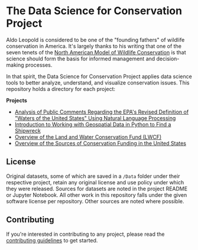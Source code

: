 # The Data Science for Conservation Project

Aldo Leopold is considered to be one of the "founding fathers" of wildlife conservation in America. It's largely thanks to his writing that one of the seven tenets of the [North American Model of Wildlife Conservation](https://en.wikipedia.org/wiki/North_American_Model_of_Wildlife_Conservation) is that science should form the basis for informed management and decision-making processes.

In that spirit, the Data Science for Conservation Project applies data science tools to better analyze, understand, and visualize conservation issues. This repository holds a directory for each project:

**Projects**

- [Analysis of Public Comments Regarding the EPA's Revised Definition of "Waters of the United States" Using Natural Language Processing](https://github.com/Data-Science-for-Conservation/WOTUS_Revision)
- [Introduction to Working with Geospatial Data in Python to Find a Shipwreck](https://github.com/Data-Science-for-Conservation/Ocean_GIS_for_Python)
- [Overview of the Land and Water Conservation Fund (LWCF)](https://github.com/Data-Science-for-Conservation/LocalLWCF)
- [Overview of the Sources of Conservation Funding in the United States](https://github.com/Data-Science-for-Conservation/ConservationFunding)


## License

Original datasets, some of which are saved in a `/Data` folder under their respective project, retain any original license and use policy under which they were released. Sources for datasets are noted in the project README or Jupyter Notebook. All other work in this repository falls under the given software license per repository. Other sources are noted where possible.

## Contributing

If you're interested in contributing to any project, please read the [contributing guidelines](./CONTRIBUTING.md) to get started.
